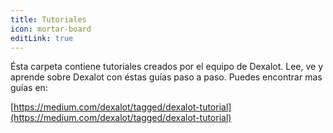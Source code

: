 ```yaml
---
title: Tutoriales
icon: mortar-board
editLink: true
---
```


Ésta carpeta contiene tutoriales creados por el equipo de Dexalot. Lee, ve y aprende sobre Dexalot con éstas guías paso a paso. Puedes encontrar mas guías en:

[https://medium.com/dexalot/tagged/dexalot-tutorial](https://medium.com/dexalot/tagged/dexalot-tutorial)
